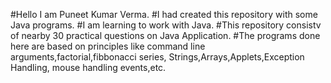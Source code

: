 #Hello I am Puneet Kumar Verma.
#I had created this repository with some Java programs.
#I am learning to work with Java.
#This repository consistv of nearby 30 practical questions on Java Application.
#The programs done here are based on principles like command line arguments,factorial,fibbonacci series, Strings,Arrays,Applets,Exception Handling,
mouse handling events,etc.
